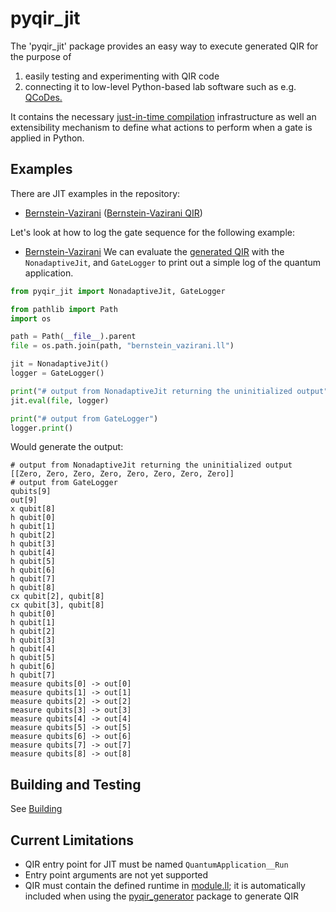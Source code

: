 # pyqir_jit

The 'pyqir_jit' package provides an easy way to execute generated QIR for the purpose of
1. easily testing and experimenting with QIR code
2. connecting it to low-level Python-based lab software such as e.g. [QCoDes.](https://qcodes.github.io/Qcodes/user/intro.html) 

It contains the necessary [just-in-time compilation](https://en.wikipedia.org/wiki/Just-in-time_compilation) infrastructure as well an extensibility mechanism to define what actions to perform when a gate is applied in Python.
## Examples

There are JIT examples in the repository:
- [Bernstein-Vazirani](../examples/jit/bernstein_vazirani.py) ([Bernstein-Vazirani QIR](../examples/jit/bernstein_vazirani.ll))

Let's look at how to log the gate sequence for the following example:
- [Bernstein-Vazirani](../examples/jit/bernstein_vazirani.py)
 We can evaluate the [generated QIR](../examples/jit/bernstein_vazirani.ll) with the `NonadaptiveJit`, and `GateLogger` to print out a simple log of the quantum application.

```python
from pyqir_jit import NonadaptiveJit, GateLogger

from pathlib import Path
import os

path = Path(__file__).parent
file = os.path.join(path, "bernstein_vazirani.ll")

jit = NonadaptiveJit()
logger = GateLogger()

print("# output from NonadaptiveJit returning the uninitialized output")
jit.eval(file, logger)

print("# output from GateLogger")
logger.print()
```

Would generate the output:

```
# output from NonadaptiveJit returning the uninitialized output
[[Zero, Zero, Zero, Zero, Zero, Zero, Zero, Zero]]
# output from GateLogger
qubits[9]
out[9]
x qubit[8]
h qubit[0]
h qubit[1]
h qubit[2]
h qubit[3]
h qubit[4]
h qubit[5]
h qubit[6]
h qubit[7]
h qubit[8]
cx qubit[2], qubit[8]
cx qubit[3], qubit[8]
h qubit[0]
h qubit[1]
h qubit[2]
h qubit[3]
h qubit[4]
h qubit[5]
h qubit[6]
h qubit[7]
measure qubits[0] -> out[0]
measure qubits[1] -> out[1]
measure qubits[2] -> out[2]
measure qubits[3] -> out[3]
measure qubits[4] -> out[4]
measure qubits[5] -> out[5]
measure qubits[6] -> out[6]
measure qubits[7] -> out[7]
measure qubits[8] -> out[8]
```

## Building and Testing

See [Building](../docs/building.md)

## Current Limitations

- QIR entry point for JIT must be named `QuantumApplication__Run`
- Entry point arguments are not yet supported
- QIR must contain the defined runtime in [module.ll](../qirlib/src/module.ll); it is automatically included when using the [pyqir_generator](../pyqir-generator) package to generate QIR

